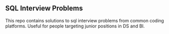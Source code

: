 ## SQL Interview Problems

This repo contains solutions to sql interview problems from common coding platforms. Useful for people targeting junior positions in DS and BI.